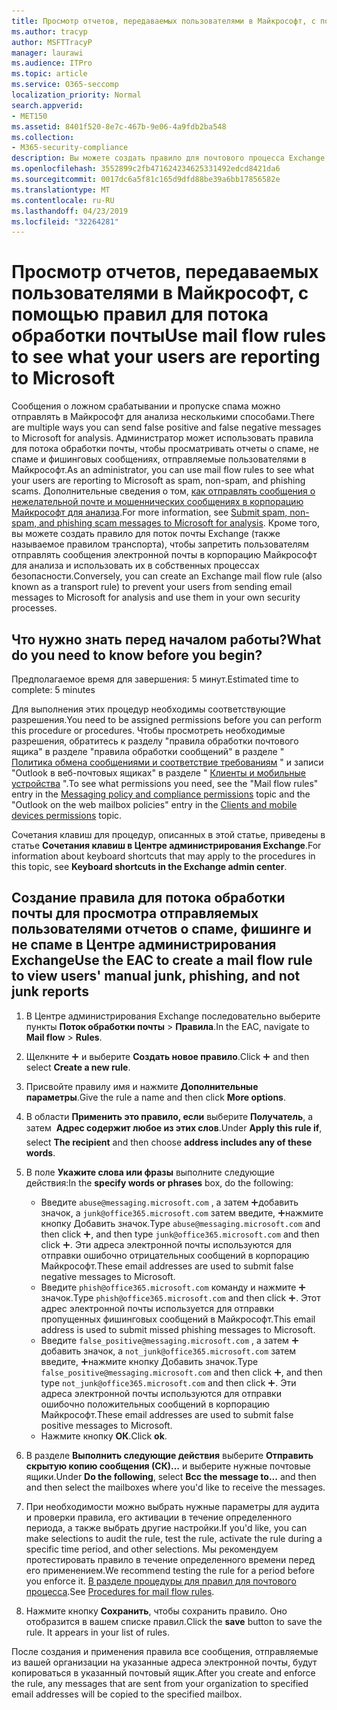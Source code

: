 ```yaml
---
title: Просмотр отчетов, передаваемых пользователями в Майкрософт, с помощью правил для потока обработки почты
ms.author: tracyp
author: MSFTTracyP
manager: laurawi
ms.audience: ITPro
ms.topic: article
ms.service: O365-seccomp
localization_priority: Normal
search.appverid:
- MET150
ms.assetid: 8401f520-8e7c-467b-9e06-4a9fdb2ba548
ms.collection:
- M365-security-compliance
description: Вы можете создать правило для почтового процесса Exchange, чтобы пользователи не могли отправлять сообщения электронной почты в корпорацию Майкрософт для анализа и использовать их в собственных процессах безопасности.
ms.openlocfilehash: 3552899c2fb471624234625331492edcd8421da6
ms.sourcegitcommit: 0017dc6a5f81c165d9dfd88be39a6bb17856582e
ms.translationtype: MT
ms.contentlocale: ru-RU
ms.lasthandoff: 04/23/2019
ms.locfileid: "32264281"
---
```

# <a name="use-mail-flow-rules-to-see-what-your-users-are-reporting-to-microsoft"></a><span data-ttu-id="7a49a-103">Просмотр отчетов, передаваемых пользователями в Майкрософт, с помощью правил для потока обработки почты</span><span class="sxs-lookup"><span data-stu-id="7a49a-103">Use mail flow rules to see what your users are reporting to Microsoft</span></span>

<span data-ttu-id="7a49a-104">Сообщения о ложном срабатывании и пропуске спама можно отправлять в Майкрософт для анализа несколькими способами.</span><span class="sxs-lookup"><span data-stu-id="7a49a-104">There are multiple ways you can send false positive and false negative messages to Microsoft for analysis.</span></span> <span data-ttu-id="7a49a-105">Администратор может использовать правила для потока обработки почты, чтобы просматривать отчеты о спаме, не спаме и фишинговых сообщениях, отправляемые пользователями в Майкрософт.</span><span class="sxs-lookup"><span data-stu-id="7a49a-105">As an administrator, you can use mail flow rules to see what your users are reporting to Microsoft as spam, non-spam, and phishing scams.</span></span> <span data-ttu-id="7a49a-106">Дополнительные сведения о том, [как отправлять сообщения о нежелательной почте и мошеннических сообщениях в корпорацию Майкрософт для анализа](submit-spam-non-spam-and-phishing-scam-messages-to-microsoft-for-analysis.md).</span><span class="sxs-lookup"><span data-stu-id="7a49a-106">For more information, see [Submit spam, non-spam, and phishing scam messages to Microsoft for analysis](submit-spam-non-spam-and-phishing-scam-messages-to-microsoft-for-analysis.md).</span></span> <span data-ttu-id="7a49a-107">Кроме того, вы можете создать правило для поток почты Exchange (также называемое правилом транспорта), чтобы запретить пользователям отправлять сообщения электронной почты в корпорацию Майкрософт для анализа и использовать их в собственных процессах безопасности.</span><span class="sxs-lookup"><span data-stu-id="7a49a-107">Conversely, you can create an Exchange mail flow rule (also known as a transport rule) to prevent your users from sending email messages to Microsoft for analysis and use them in your own security processes.</span></span>
  
## <a name="what-do-you-need-to-know-before-you-begin"></a><span data-ttu-id="7a49a-108">Что нужно знать перед началом работы?</span><span class="sxs-lookup"><span data-stu-id="7a49a-108">What do you need to know before you begin?</span></span>

<span data-ttu-id="7a49a-109">Предполагаемое время для завершения: 5 минут.</span><span class="sxs-lookup"><span data-stu-id="7a49a-109">Estimated time to complete: 5 minutes</span></span>
  
<span data-ttu-id="7a49a-110">Для выполнения этих процедур необходимы соответствующие разрешения.</span><span class="sxs-lookup"><span data-stu-id="7a49a-110">You need to be assigned permissions before you can perform this procedure or procedures.</span></span> <span data-ttu-id="7a49a-111">Чтобы просмотреть необходимые разрешения, обратитесь к разделу "правила обработки почтового ящика" в разделе "правила обработки сообщений" в разделе " [Политика обмена сообщениями и соответствие требованиям](http://technet.microsoft.com/library/ec4d3b9f-b85a-4cb9-95f5-6fc149c3899b.aspx) " и записи "Outlook в веб-почтовых ящиках" в разделе " [Клиенты и мобильные устройства](http://technet.microsoft.com/library/57eca42a-5a7f-4c65-89f0-7a84f2dbea19.aspx) ".</span><span class="sxs-lookup"><span data-stu-id="7a49a-111">To see what permissions you need, see the "Mail flow rules" entry in the [Messaging policy and compliance permissions](http://technet.microsoft.com/library/ec4d3b9f-b85a-4cb9-95f5-6fc149c3899b.aspx) topic and the "Outlook on the web mailbox policies" entry in the [Clients and mobile devices permissions](http://technet.microsoft.com/library/57eca42a-5a7f-4c65-89f0-7a84f2dbea19.aspx) topic.</span></span> 
  
<span data-ttu-id="7a49a-112">Сочетания клавиш для процедур, описанных в этой статье, приведены в статье **Сочетания клавиш в Центре администрирования Exchange**.</span><span class="sxs-lookup"><span data-stu-id="7a49a-112">For information about keyboard shortcuts that may apply to the procedures in this topic, see **Keyboard shortcuts in the Exchange admin center**.</span></span>
  
## <a name="use-the-eac-to-create-a-mail-flow-rule-to-view-users-manual-junk-phishing-and-not-junk-reports"></a><span data-ttu-id="7a49a-113">Создание правила для потока обработки почты для просмотра отправляемых пользователями отчетов о спаме, фишинге и не спаме в Центре администрирования Exchange</span><span class="sxs-lookup"><span data-stu-id="7a49a-113">Use the EAC to create a mail flow rule to view users' manual junk, phishing, and not junk reports</span></span>

1. <span data-ttu-id="7a49a-114">В Центре администрирования Exchange последовательно выберите пункты **Поток обработки почты** \> **Правила**.</span><span class="sxs-lookup"><span data-stu-id="7a49a-114">In the EAC, navigate to **Mail flow** \> **Rules**.</span></span>
    
2. <span data-ttu-id="7a49a-115">Щелкните ![Значок добавления](media/ITPro-EAC-AddIcon.gif) и выберите **Создать новое правило**.</span><span class="sxs-lookup"><span data-stu-id="7a49a-115">Click ![Add Icon](media/ITPro-EAC-AddIcon.gif) and then select **Create a new rule**.</span></span>
    
3. <span data-ttu-id="7a49a-116">Присвойте правилу имя и нажмите **Дополнительные параметры**.</span><span class="sxs-lookup"><span data-stu-id="7a49a-116">Give the rule a name and then click **More options**.</span></span>
    
4. <span data-ttu-id="7a49a-117">В области **Применить это правило, если** выберите **Получатель**, а затем  **Адрес содержит любое из этих слов**.</span><span class="sxs-lookup"><span data-stu-id="7a49a-117">Under **Apply this rule if**, select **The recipient** and then choose **address includes any of these words**.</span></span>
    
5. <span data-ttu-id="7a49a-118">В поле **Укажите слова или фразы** выполните следующие действия:</span><span class="sxs-lookup"><span data-stu-id="7a49a-118">In the **specify words or phrases** box, do the following:</span></span> 
    - <span data-ttu-id="7a49a-119">Введите `abuse@messaging.microsoft.com` , а затем ![нажмите кнопку](media/ITPro-EAC-AddIcon.gif)добавить значок, а `junk@office365.microsoft.com` затем введите, ![а затем](media/ITPro-EAC-AddIcon.gif)нажмите кнопку Добавить значок.</span><span class="sxs-lookup"><span data-stu-id="7a49a-119">Type `abuse@messaging.microsoft.com` and then click ![Add Icon](media/ITPro-EAC-AddIcon.gif), and then type `junk@office365.microsoft.com` and then click ![Add Icon](media/ITPro-EAC-AddIcon.gif).</span></span> <span data-ttu-id="7a49a-120">Эти адреса электронной почты используются для отправки ошибочно отрицательных сообщений в корпорацию Майкрософт.</span><span class="sxs-lookup"><span data-stu-id="7a49a-120">These email addresses are used to submit false negative messages to Microsoft.</span></span>
    - <span data-ttu-id="7a49a-121">Введите `phish@office365.microsoft.com` команду и нажмите ![кнопку Добавить](media/ITPro-EAC-AddIcon.gif)значок.</span><span class="sxs-lookup"><span data-stu-id="7a49a-121">Type `phish@office365.microsoft.com` and then click ![Add Icon](media/ITPro-EAC-AddIcon.gif).</span></span> <span data-ttu-id="7a49a-122">Этот адрес электронной почты используется для отправки пропущенных фишинговых сообщений в Майкрософт.</span><span class="sxs-lookup"><span data-stu-id="7a49a-122">This email address is used to submit missed phishing messages to Microsoft.</span></span>
    - <span data-ttu-id="7a49a-123">Введите `false_positive@messaging.microsoft.com` , а затем ![нажмите кнопку](media/ITPro-EAC-AddIcon.gif)добавить значок, а `not_junk@office365.microsoft.com` затем введите, ![а затем](media/ITPro-EAC-AddIcon.gif)нажмите кнопку Добавить значок.</span><span class="sxs-lookup"><span data-stu-id="7a49a-123">Type `false_positive@messaging.microsoft.com` and then click ![Add Icon](media/ITPro-EAC-AddIcon.gif), and then type `not_junk@office365.microsoft.com` and then click ![Add Icon](media/ITPro-EAC-AddIcon.gif).</span></span> <span data-ttu-id="7a49a-124">Эти адреса электронной почты используются для отправки ошибочно положительных сообщений в корпорацию Майкрософт.</span><span class="sxs-lookup"><span data-stu-id="7a49a-124">These email addresses are used to submit false positive messages to Microsoft.</span></span>
    - <span data-ttu-id="7a49a-125">Нажмите кнопку **ОК**.</span><span class="sxs-lookup"><span data-stu-id="7a49a-125">Click **ok**.</span></span>
    
6. <span data-ttu-id="7a49a-126">В разделе **Выполнить следующие действия** выберите **Отправить скрытую копию сообщения (СК)...** и выберите нужные почтовые ящики.</span><span class="sxs-lookup"><span data-stu-id="7a49a-126">Under **Do the following**, select **Bcc the message to...** and then and then select the mailboxes where you'd like to receive the messages.</span></span> 
    
7. <span data-ttu-id="7a49a-127">При необходимости можно выбрать нужные параметры для аудита и проверки правила, его активации в течение определенного периода, а также выбрать другие настройки.</span><span class="sxs-lookup"><span data-stu-id="7a49a-127">If you'd like, you can make selections to audit the rule, test the rule, activate the rule during a specific time period, and other selections.</span></span> <span data-ttu-id="7a49a-128">Мы рекомендуем протестировать правило в течение определенного времени перед его применением.</span><span class="sxs-lookup"><span data-stu-id="7a49a-128">We recommend testing the rule for a period before you enforce it.</span></span> <span data-ttu-id="7a49a-129">[В разделе процедуры для правил для почтового процесса](https://docs.microsoft.com/Exchange/policy-and-compliance/mail-flow-rules/mail-flow-rule-procedures).</span><span class="sxs-lookup"><span data-stu-id="7a49a-129">See [Procedures for mail flow rules](https://docs.microsoft.com/Exchange/policy-and-compliance/mail-flow-rules/mail-flow-rule-procedures).</span></span> 
    
8. <span data-ttu-id="7a49a-p107">Нажмите кнопку **Сохранить**, чтобы сохранить правило. Оно отобразится в вашем списке правил.</span><span class="sxs-lookup"><span data-stu-id="7a49a-p107">Click the **save** button to save the rule. It appears in your list of rules.</span></span> 
    
<span data-ttu-id="7a49a-132">После создания и применения правила все сообщения, отправляемые из вашей организации на указанные адреса электронной почты, будут копироваться в указанный почтовый ящик.</span><span class="sxs-lookup"><span data-stu-id="7a49a-132">After you create and enforce the rule, any messages that are sent from your organization to specified email addresses will be copied to the specified mailbox.</span></span>
  

